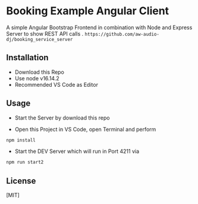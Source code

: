 # Booking Example Angular Client

A simple Angular Bootstrap Frontend in combination with Node and Express Server to show REST API calls . 
`https://github.com/aw-audio-dj/booking_service_server`

## Installation

* Download this Repo
* Use node v16.14.2
* Recommended VS Code as Editor



## Usage
* Start the Server by download this repo 

* Open this Project in VS Code, open Terminal and perform
```bash
npm install
```
* Start the DEV Server which will run in Port 4211 via
```bash
npm run start2
```

## License
[MIT]
